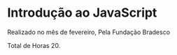 # Introdução ao JavaScript

Realizado no mês de fevereiro, Pela Fundação Bradesco

Total de Horas 20.

### 


